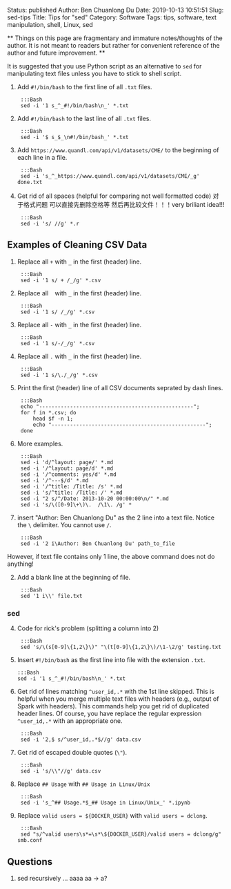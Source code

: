 Status: published
Author: Ben Chuanlong Du
Date: 2019-10-13 10:51:51
Slug: sed-tips
Title: Tips for "sed"
Category: Software
Tags: tips, software, text manipulation, shell, Linux, sed

**
Things on this page are fragmentary and immature notes/thoughts of the author. 
It is not meant to readers but rather for convenient reference of the author and future improvement.
**

It is suggested that you use Python script as an alternative to `sed` 
for manipulating text files 
unless you have to stick to shell script.
 
1. Add `#!/bin/bash` to the first line of all `.txt` files.  

        :::Bash
        sed -i '1 s_^_#!/bin/bash\n_' *.txt

2. Add `#!/bin/bash` to the last line of all `.txt` files.  

        :::Bash
        sed -i '$ s_$_\n#!/bin/bash_' *.txt

3. Add `https://www.quandl.com/api/v1/datasets/CME/` to the beginning of each line in a file.

        :::Bash
        sed -i 's_^_https://www.quandl.com/api/v1/datasets/CME/_g' done.txt 

4. Get rid of all spaces (helpful for comparing not well formatted code)
对于格式问题 可以直接先删除空格等 然后再比较文件！！！very briliant idea!!! 

        :::Bash
        sed -i 's/ //g' *.r

## Examples of Cleaning CSV Data

1. Replace all ` + ` with `_` in the first (header) line.

        :::Bash
        sed -i '1 s/ + /_/g' *.csv

2. Replace all ` ` with `_` in the first (header) line.

        :::Bash
        sed -i '1 s/ /_/g' *.csv

3. Replace all `-` with `_` in the first (header) line.

        :::Bash
        sed -i '1 s/-/_/g' *.csv

4. Replace all `.` with `_` in the first (header) line.

        :::Bash
        sed -i '1 s/\./_/g' *.csv

5. Print the first (header) line of all CSV documents seprated by dash lines.

        :::Bash
        echo "--------------------------------------------------";
        for f in *.csv; do
            head $f -n 1;
            echo "--------------------------------------------------";
        done

6. More examples.

        :::Bash
        sed -i 'd/^layout: page/' *.md
        sed -i '/^layout: page/d' *.md
        sed -i '/^comments: yes/d' *.md
        sed -i '/^---$/d' *.md
        sed -i '/^title: /Title: /s' *.md
        sed -i 's/^title: /Title: /' *.md
        sed -i "2 s/^/Date: 2013-10-20 00:00:00\n/" *.md
        sed -i 's/\([0-9]\+\)\.  /\1\. /g' *

1. insert "Author: Ben Chuanlong Du" as the 2 line into a text file. 
Notice the `\` delimiter. You cannot use `/`.

        :::Bash
        sed -i '2 i\Author: Ben Chuanlong Du' path_to_file

However, 
if text file contains only 1 line, 
the above command does not do anything!

2. Add a blank line at the beginning of file.

        :::Bash
        sed '1 i\\' file.txt

### sed

4. Code for rick's problem (splitting a column into 2)

        :::Bash
        sed 's/\(s[0-9]\{1,2\}\)" "\(t[0-9]\{1,2\}\)/\1-\2/g' testing.txt

16. Insert `#!/bin/bash` as the first line into file with the extension `.txt`. 

        :::Bash
        sed -i '1 s_^_#!/bin/bash\n_' *.txt


1. Get rid of lines matching `^user_id,.*` with the 1st line skipped.
    This is helpful when you merge multiple text files with headers 
    (e.g., output of Spark with headers).
    This commands help you get rid of duplicated header lines. 
    Of course, 
    you have replace the regular expression `^user_id,.*` with an appropriate one.

        :::Bash
        sed -i '2,$ s/^user_id,.*$//g' data.csv 

2. Get rid of escaped double quotes (`\"`).

        :::Bash
        sed -i 's/\\"//g' data.csv

3. Replace `## Usage` with `## Usage in Linux/Unix`

        :::Bash
        sed -i 's_^## Usage.*$_## Usage in Linux/Unix_' *.ipynb

4. Replace `valid users = ${DOCKER_USER}` with `valid users = dclong`.

        :::Bash
        sed "s/^valid users\s*=\s*\${DOCKER_USER}/valid users = dclong/g" smb.conf 

## Questions

1. sed recursively ... aaaa aa -> a?

